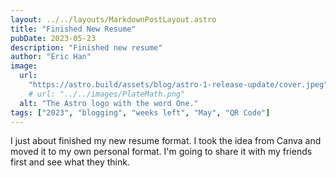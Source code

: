 ```yaml
---
layout: ../../layouts/MarkdownPostLayout.astro
title: "Finished New Resume"
pubDate: 2023-05-23
description: "Finished new resume"
author: "Eric Han"
image:
  url:
    "https://astro.build/assets/blog/astro-1-release-update/cover.jpeg"
    # url: "../../images/PlateMath.png"
  alt: "The Astro logo with the word One."
tags: ["2023", "blogging", "weeks left", "May", "QR Code"]
---
```


I just about finished my new resume format. I took the idea from Canva and moved it to my own personal format. I'm going to share it with my friends first and see what they think.
